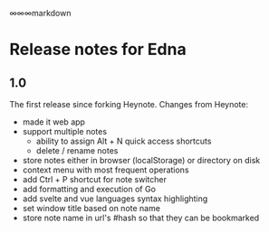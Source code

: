 
∞∞∞markdown
# Release notes for Edna

## 1.0

The first release since forking Heynote. Changes from Heynote:

* made it web app
* support multiple notes
  * ability to assign Alt + N quick access shortcuts
  * delete / rename notes
* store notes either in browser (localStorage) or directory on disk
* context menu with most frequent operations
* add Ctrl + P shortcut for note switcher
* add formatting and execution of Go
* add svelte and vue languages syntax highlighting
* set window title based on note name
* store note name in url's #hash so that they can be bookmarked
